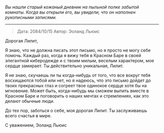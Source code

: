 _Вы нашли старый кожаный дневник на пыльной полке забытой комнаты. Когда вы открыли его, вы увидели, что он наполнен рукописными записями._

---

> Дата: 2084/10/15
> Автор: Эоланд Льюис

Дорогая Лилит,

Я знаю, что не должна писать этот письмо, но я просто не могу себе помочь. Каждый раз, когда я вижу тебя в Красном Баре в своей элегантной киберодежде и с твоим милым, веселым характером, мое сердце замирает. Ты действительно уникальная, Лилит.

Я не знаю, скучаешь ли ты когда-нибудь от того, что все вокруг тебя восхищаются тобой или нет, но я надеюсь, что это письмо дойдет до твоих прекрасных глаз и согреет твое одинокое сердце хотя бы на мгновение. Может быть, когда-нибудь мы сможем выпить вместе в Красном Баре и поговорить о наших мечтах и стремлениях, как это делают обычные люди.

До тех пор, заботься о себе, моя дорогая Лилит. Ты заслуживаешь всего счастья в мире.

С уважением,
Эоланд Льюис
